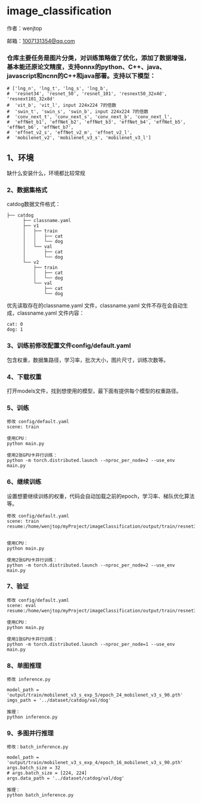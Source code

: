 # image_classification

作者：wenjtop

邮箱：1007131354@qq.com

### 仓库主要任务是图片分类，对训练策略做了优化，添加了数据增强，基本能还原论文精度，支持onnx的python、C++、java、javascript和ncnn的C++和java部署。支持以下模型：

```
# ['lng_n', 'lng_t', 'lng_s', 'lng_b',
#  'resnet34', 'resnet_50', 'resnet_101', 'resnext50_32x4d', 'resnext101_32x8d'
#  'vit_b', 'vit_l', input 224x224 7的倍数
#  'swin_t', 'swin_s', 'swin_b', input 224x224 7的倍数
#  'conv_next_t', 'conv_next_s', 'conv_next_b', 'conv_next_l',
#  'effNet_b1', 'effNet_b2', 'effNet_b3', 'effNet_b4', 'effNet_b5', 'effNet_b6', 'effNet_b7',
#  'effnet_v2_s', 'effNet_v2_m', 'effnet_v2_l',
#  'mobilenet_v2', 'mobilenet_v3_s', 'mobilenet_v3_l']
```

## 1、环境

缺什么安装什么，环境都比较常规

### 2、数据集格式

catdog数据文件格式：

```
├── catdog
      ├── classname.yaml
      ├── v1
      │   ├── train
      │   │   ├── cat
      │   │   └── dog
      │   └── val
      │       ├── cat
      │       └── dog
      └── v2
          ├── train
          │   ├── cat
          │   └── dog
          └── val
              ├── cat
              └── dog
```

优先读取存在的classname.yaml 文件，classname.yaml 文件不存在会自动生成，classname.yaml 文件内容：

```
cat: 0
dog: 1
```

### 3、训练前修改配置文件config/default.yaml

包含权重，数据集路径，学习率，批次大小，图片尺寸，训练次数等。

### 4、下载权重

打开models文件，找到想使用的模型，最下面有提供每个模型的权重路径。

### 5、训练

```
修改 config/default.yaml
scene: train

使用CPU：
python main.py

使用2张GPU卡并行训练：
python -m torch.distributed.launch --nproc_per_node=2 --use_env main.py
```

### 6、继续训练

设置想要继续训练的权重，代码会自动加载之前的epoch，学习率、梯队优化算法等。

```
修改 config/default.yaml
scene: train
resume:/home/wenjtop/myProject/imageClassification/output/train/resnet34_exp_0/resnet34_last.pth


使用CPU：
python main.py

使用2张GPU卡并行训练：
python -m torch.distributed.launch --nproc_per_node=2 --use_env main.py
```

### 7、验证

```
修改 config/default.yaml
scene: eval
resume:/home/wenjtop/myProject/imageClassification/output/train/resnet34_exp_0/epoch_0_resnet34_67.pth

使用CPU：
python main.py

使用1张GPU卡并行训练：
python -m torch.distributed.launch --nproc_per_node=1 --use_env main.py
```

### 8、单图推理

```
修改 inference.py

model_path = 'output/train/mobilenet_v3_s_exp_5/epoch_24_mobilenet_v3_s_90.pth'
imgs_path = '../dataset/catdog/val/dog'

推理：
python inference.py
```

### 9、多图并行推理

```
修改：batch_inference.py

model_path = 'output/train/mobilenet_v3_s_exp_4/epoch_16_mobilenet_v3_s_90.pth'
args.batch_size = 32
# args.batch_size = [224, 224]
args.data_path = '../dataset/catdog/val/dog'

推理：
python batch_inference.py
```